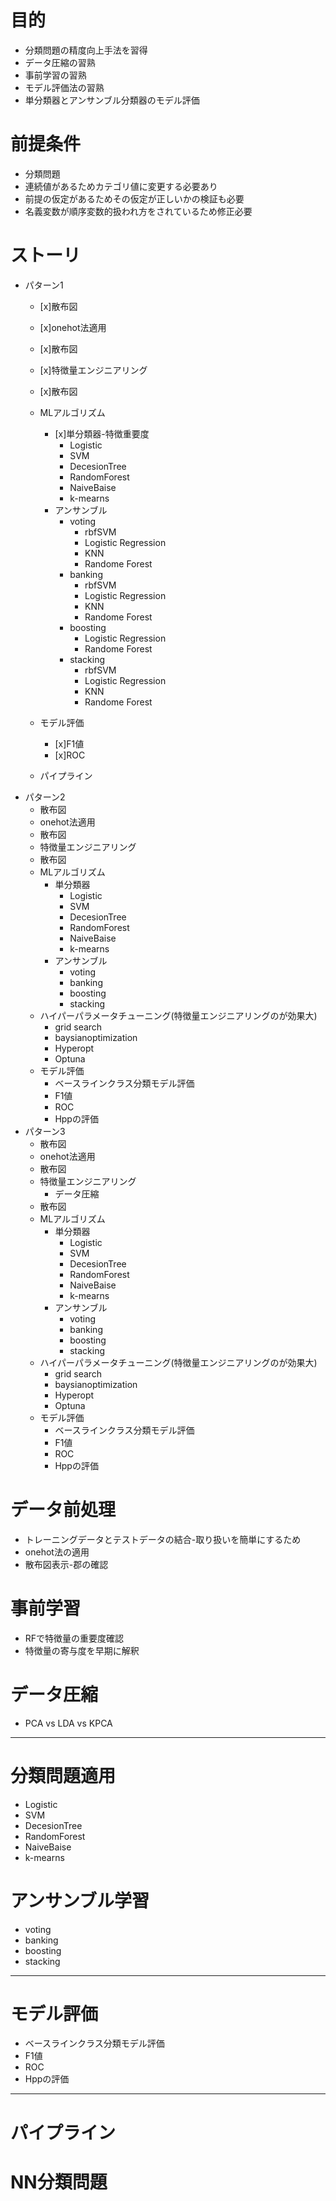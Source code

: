 # 目的
- 分類問題の精度向上手法を習得
- データ圧縮の習熟
- 事前学習の習熟
- モデル評価法の習熟
- 単分類器とアンサンブル分類器のモデル評価

# 前提条件
- 分類問題
- 連続値があるためカテゴリ値に変更する必要あり
- 前提の仮定があるためその仮定が正しいかの検証も必要
- 名義変数が順序変数的扱われ方をされているため修正必要

# ストーリ
- パターン1
    - [x]散布図
    - [x]onehot法適用
    - [x]散布図
    - [x]特徴量エンジニアリング
    - [x]散布図
    - MLアルゴリズム
        - [x]単分類器-特徴重要度
            - Logistic
            - SVM
            - DecesionTree
            - RandomForest
            - NaiveBaise
            - k-mearns
        - アンサンブル
            - voting
                - rbfSVM
                - Logistic Regression
                - KNN
                - Randome Forest
            - banking
                - rbfSVM
                - Logistic Regression
                - KNN
                - Randome Forest
            - boosting
                - Logistic Regression
                - Randome Forest
            - stacking
                - rbfSVM
                - Logistic Regression
                - KNN
                - Randome Forest
                
    - モデル評価
        - [x]F1値
        - [x]ROC

    - パイプライン
- パターン2
    - 散布図
    - onehot法適用
    - 散布図
    - 特徴量エンジニアリング
    - 散布図
    - MLアルゴリズム
        - 単分類器
            - Logistic
            - SVM
            - DecesionTree
            - RandomForest
            - NaiveBaise
            - k-mearns
        - アンサンブル
            - voting
            - banking
            - boosting
            - stacking
    - ハイパーパラメータチューニング(特徴量エンジニアリングのが効果大)
        - grid search
        - baysianoptimization
        - Hyperopt
        - Optuna
    - モデル評価
        - ベースラインクラス分類モデル評価
        - F1値
        - ROC
        - Hppの評価
- パターン3
    - 散布図
    - onehot法適用
    - 散布図
    - 特徴量エンジニアリング
        - データ圧縮
    - 散布図
    - MLアルゴリズム
        - 単分類器
            - Logistic
            - SVM
            - DecesionTree
            - RandomForest
            - NaiveBaise
            - k-mearns
        - アンサンブル
            - voting
            - banking
            - boosting
            - stacking
    - ハイパーパラメータチューニング(特徴量エンジニアリングのが効果大)
        - grid search
        - baysianoptimization
        - Hyperopt
        - Optuna
    - モデル評価
        - ベースラインクラス分類モデル評価
        - F1値
        - ROC
        - Hppの評価

# データ前処理
- トレーニングデータとテストデータの結合-取り扱いを簡単にするため
- onehot法の適用
- 散布図表示-郡の確認

# 事前学習
- RFで特徴量の重要度確認
- 特徴量の寄与度を早期に解釈

# データ圧縮
- PCA vs LDA vs KPCA

---

# 分類問題適用
- Logistic
- SVM
- DecesionTree
- RandomForest
- NaiveBaise
- k-mearns

# アンサンブル学習
- voting
- banking
- boosting
- stacking

---

# モデル評価
- ベースラインクラス分類モデル評価
- F1値
- ROC
- Hppの評価

---

# パイプライン

# NN分類問題